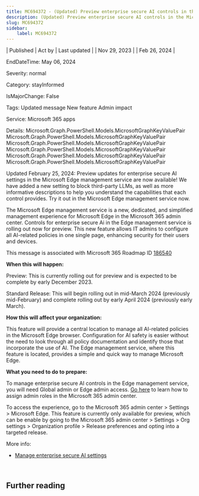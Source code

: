 ```yaml
---
title: MC694372 - (Updated) Preview enterprise secure AI controls in the Microsoft Edge management service
description: (Updated) Preview enterprise secure AI controls in the Microsoft Edge management service
slug: MC694372
sidebar:
    label: MC694372
---
```



| Published | Act by | Last updated |
| Nov 29, 2023 |  | Feb 26, 2024 |

EndDateTime: May 06, 2024

Severity: normal

Category: stayInformed

IsMajorChange: False

Tags: Updated message New feature Admin impact

Service: Microsoft 365 apps

Details: Microsoft.Graph.PowerShell.Models.MicrosoftGraphKeyValuePair Microsoft.Graph.PowerShell.Models.MicrosoftGraphKeyValuePair Microsoft.Graph.PowerShell.Models.MicrosoftGraphKeyValuePair Microsoft.Graph.PowerShell.Models.MicrosoftGraphKeyValuePair Microsoft.Graph.PowerShell.Models.MicrosoftGraphKeyValuePair Microsoft.Graph.PowerShell.Models.MicrosoftGraphKeyValuePair

<p style="">Updated February 25, 2024: Preview updates for enterprise secure AI settings in the Microsoft Edge management service are now available! We have added a new setting to block third-party LLMs, as well as more informative descriptions to help you understand the capabilities that each control provides. Try it out in the Microsoft Edge management service now.</p><p style="">The Microsoft Edge management service is a new, dedicated, and simplified management experience for Microsoft Edge in the Microsoft 365 admin center. Controls for enterprise secure Ai in the Edge management service is rolling out now for preview. This new feature allows IT admins to configure all AI-related policies in one single page, enhancing security for their users and devices.</p>
<p>This message is associated with Microsoft 365 Roadmap ID <a href="https://www.microsoft.com/microsoft-365/roadmap?filters=&amp;searchterms=186540" target="_blank">186540</a></p>
<p><b>When this will happen:</b></p>

<p>Preview: This is currently rolling out for preview and is expected to be complete by early December 2023.</p><p>Standard Release: This will begin rolling out in mid-March 2024 (previously mid-February) and complete rolling out by early April 2024 (previously early March).</p>

<p><b>How this will affect your organization:</b></p>

<p>This feature will provide a central location to manage all AI-related policies in the Microsoft Edge browser. Configuration for AI safety is easier without the need to look through all policy documentation and identify those that incorporate the use of AI. The Edge management service, where this feature is located, provides a simple and quick way to manage Microsoft Edge.</p>
<p><b>What you need to do to prepare:</b></p>
<p>To manage enterprise secure AI controls in the Edge management service, you will need Global admin or Edge admin access. <a href="https://learn.microsoft.com/microsoft-365/admin/add-users/assign-admin-roles?view=o365-worldwide" target="_blank">Go here</a> to learn how to assign admin roles in the Microsoft 365 admin center.
</p><p>To access the experience, go to the Microsoft 365 admin center &gt; Settings &gt; Microsoft Edge. This feature is currently only available for preview, which can be enable by going to the Microsoft 365 admin center &gt; Settings &gt; Org settings &gt; Organization profile &gt; Release preferences and opting into a targeted release.</p><p>More info:</p><ul><li><a href="https://learn.microsoft.com/deployedge/microsoft-edge-management-service#manage-enterprise-secure-ai-settings" target="_blank">Manage enterprise secure AI settings</a></li></ul>
<p><br></p>

## Further reading
